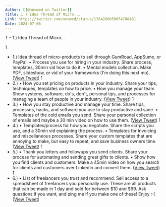 ```yaml
---
Author: [[@nevmed on Twitter]]
Title: 1.) Idea Thread of Micro...
Link: https://twitter.com/nevmed/status/1364280850674708481
Date: 2024-07-06
---
```

T - 1.) Idea Thread of Micro...

1
- 1.) Idea thread of micro-products to sell through GumRoad, AppSumo, or PayPal:
  • Process you use for hiring in your industry.
  Share process, templates, 30min vid how to do it.
  • Mental models collection.
  Make PDF, slideshow, or vid of your frameworks (I'm doing this next mo). ([View Tweet](https://twitter.com/nevmed/status/1364280850674708481))
1
- 2.) 
  • How you set pricing on products in your industry.
  Share your tips, techniques, templates on how to price.
  • How you manage your team.
  Show systems, software, do's, don't, personal tips, and processes for managing a team of people in your industry. ([View Tweet](https://twitter.com/nevmed/status/1364280851714899968))
1
- 3.) 
  • How you stay productive and manage your time.
  Share tips, processes, hacks, and software you use to stay productive and sane.
  • Templates of the cold emails you send.
  Share your personal collection of emails and maybe a 30 min video on how to use them. ([View Tweet](https://twitter.com/nevmed/status/1364280852956344323))
1
- 4.)
  • Templates/process for how you negotiate.
  Share the scripts you use, and a 30min vid explaining the process.
  • Templates for invoicing and miscellaneous processes.
  Share your custom templates that are annoying to make, but easy to repeat, and save business owners time. ([View Tweet](https://twitter.com/nevmed/status/1364280853933686788))
1
- 5.)
  • Thank you letters and followups you send clients.
  Share your process for automating and sending great gifts to clients.
  • Show how you find clients and customers.
  Make a 45min video on how you search for clients and customers over LinkedIn and convert them. ([View Tweet](https://twitter.com/nevmed/status/1364280854944485377))
1
- 6.)
  • List of freelancers you trust and recommend.
  Sell access to a spreadsheet of freelancers you personally use.
  These are all products that can be made in 1 day and sold for between $10 and $99. 
  Ask questions if you want, and ping me if you make one of these! 
  Enjoy :-) ([View Tweet](https://twitter.com/nevmed/status/1364280855988895746))
